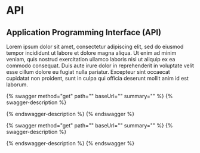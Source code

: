 # API

## Application Programming Interface (API)

Lorem ipsum dolor sit amet, consectetur adipiscing elit, sed do eiusmod tempor incididunt ut labore et dolore magna aliqua. Ut enim ad minim veniam, quis nostrud exercitation ullamco laboris nisi ut aliquip ex ea commodo consequat. Duis aute irure dolor in reprehenderit in voluptate velit esse cillum dolore eu fugiat nulla pariatur. Excepteur sint occaecat cupidatat non proident, sunt in culpa qui officia deserunt mollit anim id est laborum.

{% swagger method="get" path="" baseUrl="" summary="" %}
{% swagger-description %}

{% endswagger-description %}
{% endswagger %}

{% swagger method="get" path="" baseUrl="" summary="" %}
{% swagger-description %}

{% endswagger-description %}
{% endswagger %}









